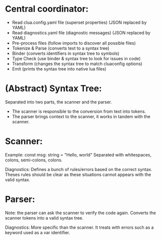 # Central coordinator:
- Read clua.config.yaml file (superset properties) (JSON replaced by YAML)
- Read diagnostics.yaml file (diagnostic messages) (JSON replaced by YAML)
- Pre-process files (follow imports to discover all possible files)
- Tokenize & Parse (converts text to a syntax tree)
- Binder (converts identifiers in syntax tree to symbols)
- Type Check (use binder & syntax tree to look for issues in code)
- Transform (changes the syntax tree to match cluaconfig options)
- Emit (prints the syntax tree into native lua files)


# (Abstract) Syntax Tree:
Separated into two parts, the scanner and the parser.
- The scanner is responsible to the conversion from text into tokens.
- The parser brings context to the scanner, it works in tandem with the scanner.


# Scanner:
Example: const msg: string = "Hello, world"
Separated with whitespaces, colons, semi-colons, colons.

Diagnostics:
    Defines a bunch of rules/errors based on the correct syntax.
    Theses rules should be clear as these situations cannot appears
    with the valid syntax.


# Parser:
Note: the parser can ask the scanner to verify the code again.
Converts the scanner tokens into a valid syntax tree.

Diagnostics:
    More specific than the scanner.
    It treats with errors such as a keyword used as a var identifier.
